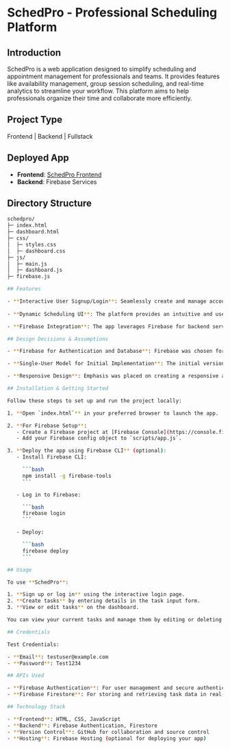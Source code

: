 # SchedPro - Professional Scheduling Platform

## Introduction

SchedPro is a web application designed to simplify scheduling and appointment management for professionals and teams. It provides features like availability management, group session scheduling, and real-time analytics to streamline your workflow. This platform aims to help professionals organize their time and collaborate more efficiently.

## Project Type

Frontend | Backend | Fullstack

## Deployed App

- **Frontend**: [SchedPro Frontend](https://your-frontend-link)
- **Backend**: Firebase Services

## Directory Structure

```bash
schedpro/
├─ index.html
├─ dashboard.html
├─ css/
│  ├─ styles.css
│  ├─ dashboard.css
├─ js/
│  ├─ main.js
│  ├─ dashboard.js
├─ firebase.js

## Features

- **Interactive User Signup/Login**: Seamlessly create and manage accounts using Firebase Authentication. This feature allows users to securely sign up, log in, and manage their accounts in real-time.
  
- **Dynamic Scheduling UI**: The platform provides an intuitive and user-friendly interface for managing appointments. Users can add, edit, and view tasks easily. The dynamic UI updates automatically, reflecting changes in real-time, making task management smooth.

- **Firebase Integration**: The app leverages Firebase for backend services, ensuring real-time synchronization of data. Firebase Firestore is used to store and retrieve user data, tasks, and schedules, while Firebase Authentication ensures secure login and user management.

## Design Decisions & Assumptions

- **Firebase for Authentication and Database**: Firebase was chosen for its ease of use and integration capabilities. It provides a seamless and secure way to handle authentication and database management, enabling real-time updates across all devices.

- **Single-User Model for Initial Implementation**: The initial version of the app assumes a single-user model. Future versions may include multi-user support for team collaboration and group scheduling.

- **Responsive Design**: Emphasis was placed on creating a responsive and user-friendly interface that works well on both desktop and mobile devices. The goal is to ensure the app is accessible from anywhere, providing flexibility to professionals on the go.

## Installation & Getting Started

Follow these steps to set up and run the project locally:

1. **Open `index.html`** in your preferred browser to launch the app.

2. **For Firebase Setup**:
   - Create a Firebase project at [Firebase Console](https://console.firebase.google.com/).
   - Add your Firebase config object to `scripts/app.js`.

3. **Deploy the app using Firebase CLI** (optional):
   - Install Firebase CLI:

     ```bash
     npm install -g firebase-tools
     ```

   - Log in to Firebase:

     ```bash
     firebase login
     ```

   - Deploy:

     ```bash
     firebase deploy
     ```

## Usage

To use **SchedPro**:

1. **Sign up or log in** using the interactive login page.
2. **Create tasks** by entering details in the task input form.
3. **View or edit tasks** on the dashboard.

You can view your current tasks and manage them by editing or deleting them as needed.

## Credentials

Test Credentials:

- **Email**: testuser@example.com
- **Password**: Test1234

## APIs Used

- **Firebase Authentication**: For user management and secure authentication.
- **Firebase Firestore**: For storing and retrieving task data in real-time, ensuring synchronization across all devices.

## Technology Stack

- **Frontend**: HTML, CSS, JavaScript
- **Backend**: Firebase Authentication, Firestore
- **Version Control**: GitHub for collaboration and source control
- **Hosting**: Firebase Hosting (optional for deploying your app)





